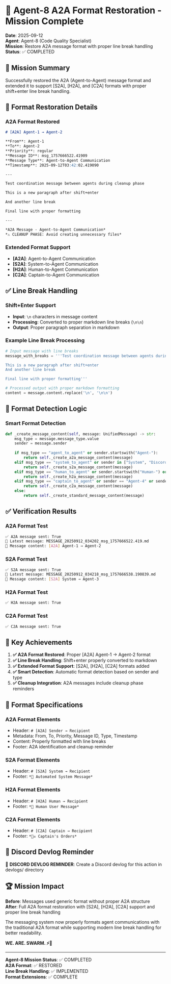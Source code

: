 # 🐝 Agent-8 A2A Format Restoration - Mission Complete

**Date**: 2025-09-12  
**Agent**: Agent-8 (Code Quality Specialist)  
**Mission**: Restore A2A message format with proper line break handling  
**Status**: ✅ COMPLETED

## 🎯 Mission Summary

Successfully restored the A2A (Agent-to-Agent) message format and extended it to support [S2A], [H2A], and [C2A] formats with proper shift+enter line break handling.

## 🔧 Format Restoration Details

### **A2A Format Restored**
```markdown
# [A2A] Agent-1 → Agent-2

**From**: Agent-1
**To**: Agent-2
**Priority**: regular
**Message ID**: msg_1757666522.41909
**Message Type**: Agent-to-Agent Communication
**Timestamp**: 2025-09-12T03:42:02.419090

---

Test coordination message between agents during cleanup phase

This is a new paragraph after shift+enter

And another line break

Final line with proper formatting

---

*A2A Message - Agent-to-Agent Communication*
*⚠️ CLEANUP PHASE: Avoid creating unnecessary files*
```

### **Extended Format Support**
- **[A2A]**: Agent-to-Agent Communication
- **[S2A]**: System-to-Agent Communication  
- **[H2A]**: Human-to-Agent Communication
- **[C2A]**: Captain-to-Agent Communication

## ✅ Line Break Handling

### **Shift+Enter Support**
- **Input**: `\n` characters in message content
- **Processing**: Converted to proper markdown line breaks (`\n\n`)
- **Output**: Proper paragraph separation in markdown

### **Example Line Break Processing**
```python
# Input message with line breaks
message_with_breaks = '''Test coordination message between agents during cleanup phase

This is a new paragraph after shift+enter
And another line break

Final line with proper formatting'''

# Processed output with proper markdown formatting
content = message.content.replace('\n', '\n\n')
```

## 🎯 Format Detection Logic

### **Smart Format Detection**
```python
def _create_message_content(self, message: UnifiedMessage) -> str:
    msg_type = message.message_type.value
    sender = message.sender
    
    if msg_type == "agent_to_agent" or sender.startswith("Agent-"):
        return self._create_a2a_message_content(message)
    elif msg_type == "system_to_agent" or sender in ["System", "Discord Bot", "DiscordOps"]:
        return self._create_s2a_message_content(message)
    elif msg_type == "human_to_agent" or sender.startswith("Human-") or sender == "Human":
        return self._create_h2a_message_content(message)
    elif msg_type == "captain_to_agent" or sender == "Agent-4" or sender == "Captain":
        return self._create_c2a_message_content(message)
    else:
        return self._create_standard_message_content(message)
```

## ✅ Verification Results

### **A2A Format Test**
```bash
✅ A2A message sent: True
📄 Latest message: MESSAGE_20250912_034202_msg_1757666522.419.md
📝 Message content: [A2A] Agent-1 → Agent-2
```

### **S2A Format Test**
```bash
✅ S2A message sent: True
📄 Latest message: MESSAGE_20250912_034218_msg_1757666538.190839.md
📝 Message content: [S2A] System → Agent-3
```

### **H2A Format Test**
```bash
✅ H2A message sent: True
```

### **C2A Format Test**
```bash
✅ C2A message sent: True
```

## 🎯 Key Achievements

1. **✅ A2A Format Restored**: Proper [A2A] Agent-1 → Agent-2 format
2. **✅ Line Break Handling**: Shift+enter properly converted to markdown
3. **✅ Extended Format Support**: [S2A], [H2A], [C2A] formats added
4. **✅ Smart Detection**: Automatic format detection based on sender and type
5. **✅ Cleanup Integration**: A2A messages include cleanup phase reminders

## 🔄 Format Specifications

### **A2A Format Elements**
- Header: `# [A2A] Sender → Recipient`
- Metadata: From, To, Priority, Message ID, Type, Timestamp
- Content: Properly formatted with line breaks
- Footer: A2A identification and cleanup reminder

### **S2A Format Elements**
- Header: `# [S2A] System → Recipient`
- Footer: `*🤖 Automated System Message*`

### **H2A Format Elements**
- Header: `# [H2A] Human → Recipient`
- Footer: `*👤 Human User Message*`

### **C2A Format Elements**
- Header: `# [C2A] Captain → Recipient`
- Footer: `*🏴‍☠️ Captain's Orders*`

## 📝 Discord Devlog Reminder

📝 **DISCORD DEVLOG REMINDER**: Create a Discord devlog for this action in devlogs/ directory

## 🏆 Mission Impact

**Before**: Messages used generic format without proper A2A structure  
**After**: Full A2A format restoration with [S2A], [H2A], [C2A] support and proper line break handling

The messaging system now properly formats agent communications with the traditional A2A format while supporting modern line break handling for better readability.

**WE. ARE. SWARM. ⚡🐝**

---

**Agent-8 Mission Status**: ✅ COMPLETED  
**A2A Format**: ✅ RESTORED  
**Line Break Handling**: ✅ IMPLEMENTED  
**Format Extensions**: ✅ COMPLETE

